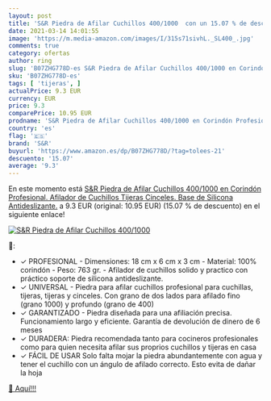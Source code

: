 ```yaml
---
layout: post
title: 'S&R Piedra de Afilar Cuchillos 400/1000  con un 15.07 % de descuento'
date: 2021-03-14 14:01:55
image: 'https://m.media-amazon.com/images/I/315s71sivhL._SL400_.jpg'
comments: true
category: ofertas
author: ring
slug: 'B07ZHG778D-es S&R Piedra de Afilar Cuchillos 400/1000 en Corindón...'
sku: 'B07ZHG778D-es'
tags: [ 'tijeras', ]
actualPrice: 9.3 EUR
currency: EUR
price: 9.3
comparePrice: 10.95 EUR
prodname: 'S&R Piedra de Afilar Cuchillos 400/1000 en Corindón Profesional. Afilador de Cuchillos  Tijeras  Cinceles. Base de Silicona Antideslizante.'
country: 'es'
flag: '🇪🇸'
brand: 'S&R'
buyurl: 'https://www.amazon.es/dp/B07ZHG778D/?tag=tolees-21'
descuento: '15.07'
average: '9.3'
---
```


En este momento está [S&R Piedra de Afilar Cuchillos 400/1000 en Corindón Profesional. Afilador de Cuchillos  Tijeras  Cinceles. Base de Silicona Antideslizante.](https://www.amazon.es/dp/B07ZHG778D/?tag=tolees-21) a 9.3 EUR (original: 10.95 EUR) (15.07 %  de descuento) en el siguiente enlace!

[![S&R Piedra de Afilar Cuchillos 400/1000 ](https://m.media-amazon.com/images/I/315s71sivhL._SL400_.jpg)](https://www.amazon.es/dp/B07ZHG778D/?tag=tolees-21)

🔎:

- ✓ PROFESIONAL - Dimensiones: 18 cm x 6 cm x 3 cm - Material: 100% corindón - Peso: 763 gr. - Afilador de cuchillos solido y practico con práctico soporte de silicona antideslizante.
- ✓ UNIVERSAL - Piedra para afilar cuchillos profesional para cuchillas, tijeras, tijeras y cinceles. Con grano de dos lados para afilado fino (grano 1000) y profundo (grano de 400)
- ✓ GARANTIZADO - Piedra diseñada para una afiliación precisa. Funcionamiento largo y eficiente. Garantía de devolución de dinero de 6 meses
- ✓ DURADERA: Piedra recomendada tanto para cocineros profesionales como para quien necesita afilar sus proprios cuchillos y tijeras en casa
- ✓ FÁCIL DE USAR Solo falta mojar la piedra abundantemente con agua y tener el cuchillo con un ángulo de afilado correcto. Esto evita de dañar la hoja

[🛒 Aquí!!!](https://www.amazon.es/dp/B07ZHG778D/?tag=tolees-21)
